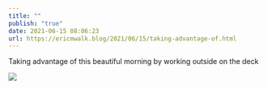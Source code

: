 ```yaml
---
title: ""
publish: "true"
date: 2021-06-15 08:06:23
url: https://ericmwalk.blog/2021/06/15/taking-advantage-of.html
---
```


Taking advantage of this beautiful morning by working outside on the deck

![](https://ericmwalk.blog/uploads/2021/8066d11e31.jpg)